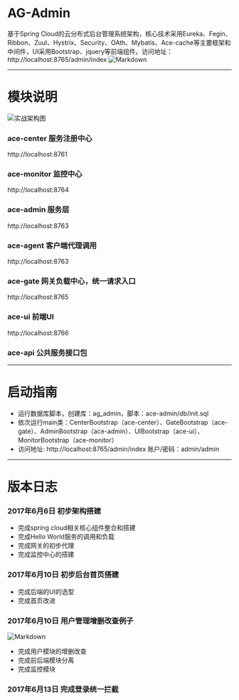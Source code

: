 # AG-Admin
基于Spring Cloud的云分布式后台管理系统架构，核心技术采用Eureka、Fegin、Ribbon、Zuul、Hystrix、Security、OAth、Mybatis、Ace-cache等主要框架和中间件，UI采用Bootstrap、jquery等前端组件。访问地址：http://localhost:8765/admin/index
![Markdown](http://i2.muimg.com/1949/6d92e3a30f083ef9.png)

---------

# 模块说明
![实战架构图](http://upload-images.jianshu.io/upload_images/5700335-ffdaae430bd39548.png?imageMogr2/auto-orient/strip%7CimageView2/2/w/800)
### ace-center 服务注册中心
http://localhost:8761

### ace-monitor 监控中心
http://localhost:8764

### ace-admin 服务层
http://localhost:8763

### ace-agent 客户端代理调用
http://localhost:8763

### ace-gate 网关负载中心，统一请求入口
http://localhost:8765

### ace-ui 前端UI
http://localhost:8766

### ace-api 公共服务接口包

------------
# 启动指南

- 运行数据库脚本，创建库：ag_admin，脚本：ace-admin/db/init.sql
- 依次运行main类：CenterBootstrap（ace-center）、GateBootstrap（ace-gate）、AdminBootstrap（ace-admin）、UIBootstrap（ace-ui）、MonitorBootstrap（ace-monitor）
- 访问地址: http://localhost:8765/admin/index 账户/密码：admin/admin

---------

# 版本日志
### 2017年6月6日 初步架构搭建
- 完成spring cloud相关核心组件整合和搭建
- 完成Hello World服务的调用和负载
- 完成网关的初步代理
- 完成监控中心的搭建

### 2017年6月10日 初步后台首页搭建
- 完成后端的UI的选型
- 完成首页改进

### 2017年6月10日 用户管理增删改查例子

![Markdown](http://i2.muimg.com/1949/6d92e3a30f083ef9.png)
- 完成用户模块的增删改查
- 完成前后端模块分离
- 完成监控模块

### 2017年6月13日 完成登录统一拦截
